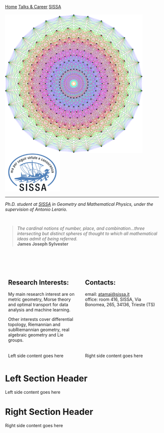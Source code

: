 <!-- Here we duind the menu-->


<div class="container">
  <div class="center">

  <div class="topnav">
  <a href="https://aleetamai.github.io">Home</a>
  <a href="https://aleetamai.github.io/talks&carrer">Talks & Career</a>
  <a href="https://www.sissa.it">SISSA</a>
  </div>
  
  </div>
</div>






<br>

<img align="left" width="450" src="assets/Lie_groups.png" />

<img src="assets/sissalogo.png" width="180" />

-------

​_Ph.D. student at [SISSA](https://www.sissa.it) in Geometry and Mathematical Physics, under the supervision of Antonio Lerario._

<br>

>_The cardinal notions of number, place, and combination...three intersecting but distinct spheres of thought to which all mathematical ideas admit of being referred._
><br>
>**James Joseph Sylvester**

<br>
<br>
<br>

<div style="display: flex;">
  <div style="flex: 50%; padding: 10px;">
    
## Research Interests:
My main research interest are on metric geometry, Morse theory and optimal transport for data analysis and machine learning.   
                                                                                                                               
Other interests cover differential topology, Riemannian and subRiemannian geometry, real algebraic geometry and Lie groups.
  
  
  </div>
  <div style="flex: 50%; padding: 10px;">

## Contacts:

email:  atamai@sissa.it
<br>
office: room 416, SISSA, Via Bonomea, 265, 34136, Trieste (TS)

  </div>
</div>




<div style="display: flex;">
  <div style="flex: 50%; padding: 10px;">
    Left side content goes here
  </div>
  <div style="flex: 50%; padding: 10px;">
    Right side content goes here
  </div>
</div>


<div class="container">
  <div class="left">
    
# Left Section Header

Left side content goes here

  </div>
  <div class="right">
    
# Right Section Header

Right side content goes here

  </div>
</div>




